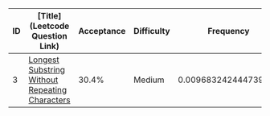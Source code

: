 |ID|[Title](Leetcode Question Link)|Acceptance|Difficulty|Frequency|
|----|-----|----|---|---|
|3|[Longest Substring Without Repeating Characters]( https://leetcode.com/problems/longest-substring-without-repeating-characters)|30.4%|Medium|0.009683242444739549|
